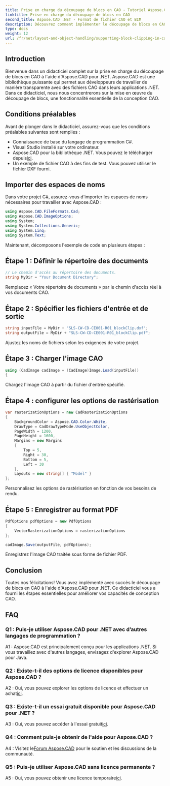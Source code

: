 ```yaml
---
title: Prise en charge du découpage de blocs en CAO - Tutoriel Aspose.CAD
linktitle: Prise en charge du découpage de blocs en CAO
second_title: Aspose.CAD .NET - Format de fichier CAO et BIM
description: Découvrez comment implémenter le découpage de blocs en CAO à l'aide d'Aspose.CAD pour .NET. Améliorez vos capacités de conception avec ce didacticiel étape par étape.
type: docs
weight: 12
url: /fr/net/layout-and-object-handling/supporting-block-clipping-in-cad/
---
```

## Introduction

Bienvenue dans un didacticiel complet sur la prise en charge du découpage de blocs en CAO à l'aide d'Aspose.CAD pour .NET. Aspose.CAD est une bibliothèque puissante qui permet aux développeurs de travailler de manière transparente avec des fichiers CAO dans leurs applications .NET. Dans ce didacticiel, nous nous concentrerons sur la mise en œuvre du découpage de blocs, une fonctionnalité essentielle de la conception CAO.

## Conditions préalables

Avant de plonger dans le didacticiel, assurez-vous que les conditions préalables suivantes sont remplies :

- Connaissance de base du langage de programmation C#.
- Visual Studio installé sur votre ordinateur.
-  Aspose.CAD pour la bibliothèque .NET. Vous pouvez le télécharger depuis[ici](https://releases.aspose.com/cad/net/).
- Un exemple de fichier CAO à des fins de test. Vous pouvez utiliser le fichier DXF fourni.

## Importer des espaces de noms

Dans votre projet C#, assurez-vous d'importer les espaces de noms nécessaires pour travailler avec Aspose.CAD :

```csharp
using Aspose.CAD.FileFormats.Cad;
using Aspose.CAD.ImageOptions;
using System;
using System.Collections.Generic;
using System.Linq;
using System.Text;
```

Maintenant, décomposons l'exemple de code en plusieurs étapes :

## Étape 1 : Définir le répertoire des documents

```csharp
// Le chemin d'accès au répertoire des documents.
string MyDir = "Your Document Directory";
```

Remplacez « Votre répertoire de documents » par le chemin d'accès réel à vos documents CAO.

## Étape 2 : Spécifier les fichiers d'entrée et de sortie

```csharp
string inputFile = MyDir + "SLS-CW-CD-CE001-R01_blockClip.dxf";
string outputFile = MyDir + "SLS-CW-CD-CE001-R01_blockClip.pdf";
```

Ajustez les noms de fichiers selon les exigences de votre projet.

## Étape 3 : Charger l'image CAO

```csharp
using (CadImage cadImage = (CadImage)Image.Load(inputFile))
{
```

Chargez l'image CAO à partir du fichier d'entrée spécifié.

## Étape 4 : configurer les options de rastérisation

```csharp
var rasterizationOptions = new CadRasterizationOptions
{
    BackgroundColor = Aspose.CAD.Color.White,
    DrawType = CadDrawTypeMode.UseObjectColor,
    PageWidth = 1200,
    PageHeight = 1600,
    Margins = new Margins
    {
        Top = 5,
        Right = 30,
        Bottom = 5,
        Left = 30
    },
    Layouts = new string[] { "Model" }
};
```

Personnalisez les options de rastérisation en fonction de vos besoins de rendu.

## Étape 5 : Enregistrer au format PDF

```csharp
PdfOptions pdfOptions = new PdfOptions
{
    VectorRasterizationOptions = rasterizationOptions
};

cadImage.Save(outputFile, pdfOptions);
```

Enregistrez l'image CAO traitée sous forme de fichier PDF.

## Conclusion

Toutes nos félicitations! Vous avez implémenté avec succès le découpage de blocs en CAO à l'aide d'Aspose.CAD pour .NET. Ce didacticiel vous a fourni les étapes essentielles pour améliorer vos capacités de conception CAO.

## FAQ

### Q1 : Puis-je utiliser Aspose.CAD pour .NET avec d’autres langages de programmation ?

A1 : Aspose.CAD est principalement conçu pour les applications .NET. Si vous travaillez avec d'autres langages, envisagez d'explorer Aspose.CAD pour Java.

### Q2 : Existe-t-il des options de licence disponibles pour Aspose.CAD ?

 A2 : Oui, vous pouvez explorer les options de licence et effectuer un achat[ici](https://purchase.aspose.com/buy).

### Q3 : Existe-t-il un essai gratuit disponible pour Aspose.CAD pour .NET ?

 A3 : Oui, vous pouvez accéder à l'essai gratuit[ici](https://releases.aspose.com/).

### Q4 : Comment puis-je obtenir de l'aide pour Aspose.CAD ?

 A4 : Visitez le[Forum Aspose.CAD](https://forum.aspose.com/c/cad/19) pour le soutien et les discussions de la communauté.

### Q5 : Puis-je utiliser Aspose.CAD sans licence permanente ?

 A5 : Oui, vous pouvez obtenir une licence temporaire[ici](https://purchase.aspose.com/temporary-license/).